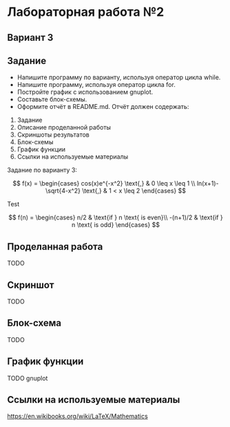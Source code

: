 # Лабораторная работа №2
## Вариант 3
## Задание
- Напишите программу по варианту, используя оператор цикла while.
- Напишите программу, используя оператор цикла for.
- Постройте график с использованием gnuplot.
- Составьте блок-схемы.
- Оформите отчёт в README.md. Отчёт должен содержать:
1. Задание
2. Описание проделанной работы
3. Скриншоты результатов
4. Блок-схемы
5. График функции
6. Ссылки на используемые материалы

Задание по варианту 3:

$$
f(x) =
  \begin{cases}
    cos(x)e^{-x^2} \text{,}       & 0 \leq x \leq 1 \\
    ln(x+1)-\sqrt{4-x^2} \text{,} & 1 < x \leq 2
  \end{cases}
$$

Test

$$
f(n) =
  \begin{cases}
    n/2       & \text{if } n \text{ is even}\\
    -(n+1)/2  & \text{if } n \text{ is odd}
  \end{cases}
$$
## Проделанная работа
TODO
## Скриншот
TODO
## Блок-схема
TODO
## График функции
TODO gnuplot
## Ссылки на используемые материалы
https://en.wikibooks.org/wiki/LaTeX/Mathematics
